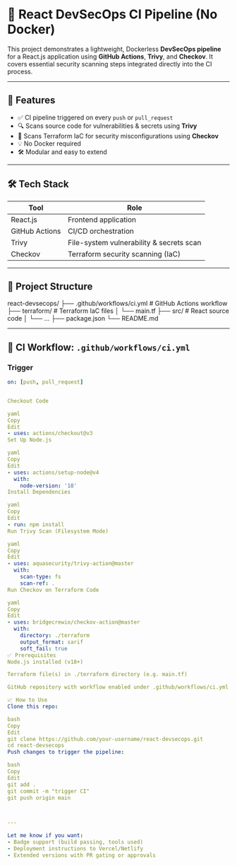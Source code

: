 # 🚀 React DevSecOps CI Pipeline (No Docker)

This project demonstrates a lightweight, Dockerless **DevSecOps pipeline** for a React.js application using **GitHub Actions**, **Trivy**, and **Checkov**. It covers essential security scanning steps integrated directly into the CI process.

---

## 📌 Features

- ✅ CI pipeline triggered on every `push` or `pull_request`
- 🔍 Scans source code for vulnerabilities & secrets using **Trivy**
- 🔐 Scans Terraform IaC for security misconfigurations using **Checkov**
- 💡 No Docker required
- 🛠️ Modular and easy to extend

---

## 🛠️ Tech Stack

| Tool              | Role                                      |
|-------------------|-------------------------------------------|
| React.js          | Frontend application                      |
| GitHub Actions    | CI/CD orchestration                       |
| Trivy             | File-system vulnerability & secrets scan  |
| Checkov           | Terraform security scanning (IaC)         |

---

## 📂 Project Structure

react-devsecops/
├── .github/workflows/ci.yml # GitHub Actions workflow
├── terraform/ # Terraform IaC files
│ └── main.tf
├── src/ # React source code
│ └── ...
├── package.json
└── README.md


---

## 🚦 CI Workflow: `.github/workflows/ci.yml`

### Trigger

```yaml
on: [push, pull_request]


Checkout Code

yaml
Copy
Edit
- uses: actions/checkout@v3
Set Up Node.js

yaml
Copy
Edit
- uses: actions/setup-node@v4
  with:
    node-version: '18'
Install Dependencies

yaml
Copy
Edit
- run: npm install
Run Trivy Scan (Filesystem Mode)

yaml
Copy
Edit
- uses: aquasecurity/trivy-action@master
  with:
    scan-type: fs
    scan-ref: .
Run Checkov on Terraform Code

yaml
Copy
Edit
- uses: bridgecrewio/checkov-action@master
  with:
    directory: ./terraform
    output_format: sarif
    soft_fail: true
✅ Prerequisites
Node.js installed (v18+)

Terraform file(s) in ./terraform directory (e.g. main.tf)

GitHub repository with workflow enabled under .github/workflows/ci.yml

📈 How to Use
Clone this repo:

bash
Copy
Edit
git clone https://github.com/your-username/react-devsecops.git
cd react-devsecops
Push changes to trigger the pipeline:

bash
Copy
Edit
git add .
git commit -m "trigger CI"
git push origin main



---

Let me know if you want:
- Badge support (build passing, tools used)
- Deployment instructions to Vercel/Netlify
- Extended versions with PR gating or approvals
